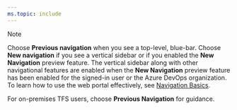 ```yaml
---
ms.topic: include
---
```


> [!NOTE]
> Choose **Previous navigation** when you see a top-level, blue-bar. Choose **New navigation** if you see a vertical sidebar or if you enabled the **New Navigation** preview feature. The vertical sidebar along with other navigational features are enabled when the **New Navigation** preview feature has been enabled for the signed-in user or the Azure DevOps  organization. To learn how to use the web portal effectively, see [Navigation Basics](/vsts/project/navigation/index).   
> 
> For on-premises TFS users, choose **Previous Navigation** for guidance.   

